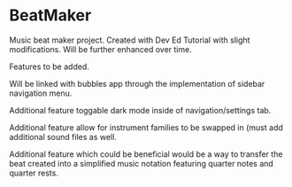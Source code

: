# BeatMaker
Music beat maker project. Created with Dev Ed Tutorial with slight modifications. Will be further enhanced over time.

Features to be added.

Will be linked with bubbles app through the implementation of sidebar navigation menu.

Additional feature toggable dark mode inside of navigation/settings tab.

Additional feature allow for instrument families to be swapped in (must add additional sound files as well.

Additional feature which could be beneficial would be a way to transfer the beat created into a simplified music notation featuring quarter notes and quarter rests.

